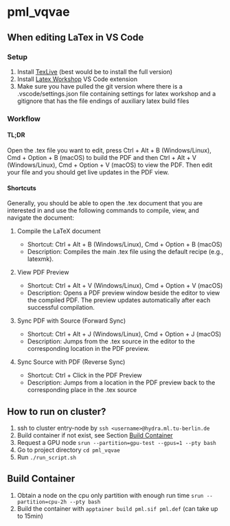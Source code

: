 # pml_vqvae

## When editing LaTex in VS Code

### Setup

1. Install [TexLive](https://www.tug.org/texlive/) (best would be to install the full version)
2. Install [Latex Workshop](https://marketplace.visualstudio.com/items?itemName=James-Yu.latex-workshop) VS Code extension
3. Make sure you have pulled the git version where there is a .vscode/settings.json file containing settings for latex workshop and a gitignore that has the file endings of auxiliary latex build files

### Workflow

#### TL;DR

Open the .tex file you want to edit, press Ctrl + Alt + B (Windows/Linux), Cmd + Option + B (macOS) to build the PDF and then Ctrl + Alt + V (Windows/Linux), Cmd + Option + V (macOS) to view the PDF. Then edit your file and you should get live updates in the PDF view.

#### Shortcuts

Generally, you should be able to open the .tex document that you are interested in and use the following commands to compile, view, and navigate the document:

1. Compile the LaTeX document
    - Shortcut: Ctrl + Alt + B (Windows/Linux), Cmd + Option + B (macOS)
    - Description: Compiles the main .tex file using the default recipe (e.g., latexmk).

1. View PDF Preview
    - Shortcut: Ctrl + Alt + V (Windows/Linux), Cmd + Option + V (macOS)
    - Description: Opens a PDF preview window beside the editor to view the compiled PDF. The preview updates automatically after each successful compilation.

1. Sync PDF with Source (Forward Sync)
    - Shortcut: Ctrl + Alt + J (Windows/Linux), Cmd + Option + J (macOS)
    - Description: Jumps from the .tex source in the editor to the corresponding location in the PDF preview.

1. Sync Source with PDF (Reverse Sync)
    - Shortcut: Ctrl + Click in the PDF Preview
    - Description: Jumps from a location in the PDF preview back to the corresponding place in the .tex source

## How to run on cluster?

1. ssh to cluster entry-node by `ssh <username>@hydra.ml.tu-berlin.de`
2. Build container if not exist, see Section [Build Container](#build-container)
3. Request a GPU node `srun --partition=gpu-test --gpus=1 --pty bash`
4. Go to project directory `cd pml_vqvae`
5. Run `./run_script.sh`

## Build Container
1. Obtain a node on the cpu only partition with enough run time `srun --partition=cpu-2h --pty bash`
2. Build the container with `apptainer build pml.sif pml.def` (can take up to 15min)
